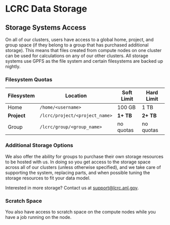 # LCRC Data Storage

## Storage Systems Access

On all of our clusters, users have access to a global home, project, and group space (if they belong to a group that has purchased additional storage). This means that files created from compute nodes on one cluster can be used for calculations on any of our other clusters. All storage systems use GPFS as the file system and certain filesystems are backed up nightly.

### Filesystem Quotas

| Filesystem | Location                  | Soft Limit | Hard Limit |
|------------|---------------------------|------------|------------|
| Home       | `/home/<username>`        | 100 GB     | 1 TB       |
| **Project**    | `/lcrc/project/<project_name>` | **1+ TB**      | **2+ TB**       |
| Group      | `/lcrc/group/<group_name>`| no quotas  | no quotas  |

### Additional Storage Options

We also offer the ability for groups to purchase their own storage resources to be hosted with us. In doing so you get access to the storage space across all of our clusters (unless otherwise specified), and we take care of supporting the system, replacing parts, and when possible tuning the storage resources to fit your data model.

Interested in more storage? Contact us at <support@lcrc.anl.gov>.

### Scratch Space

You also have access to scratch space on the compute nodes while you have a job running on the node.
